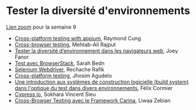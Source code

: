 # Tester la diversité d'environnements 

[Lien zoom](https://umontreal.zoom.us/j/86197287724?pwd=r4HQGELSeHRib8NGZua4BnB8Asiulj.1) pour la semaine 9

- [Cross-platform testing with appium](https://github.com/umontreal-diro/IFT3913/tree/main/presentations/Semaine9/Raymond%20Cung), Raymond Cung
- [Cross-browser testing](https://github.com/umontreal-diro/IFT3913/tree/main/presentations/Semaine9/MehtabAliRajput), Mehtab-Ali Rajput
- [Tester la diversité d’environnement dans les navigateurs web](https://github.com/umontreal-diro/IFT3913/tree/main/presentations/Semaine9/JoeyFanor), Joey Fanor 
- [Test avec BrowserStack](https://github.com/umontreal-diro/IFT3913/tree/main/presentations/Semaine9/SarahBedn), Sarah Bedn
- [Selenium Webdriver](https://github.com/umontreal-diro/IFT3913/tree/main/presentations/Semaine9/RechacheRafik), Rechache Rafik
- [Cross-platform testing](https://github.com/umontreal-diro/IFT3913/tree/main/presentations/Semaine9/JhosimAgudelo), Jhosim Agudelo
- [Une introduction aux systèmes de construction logicielle (build system) dans l'optique du test dans divers environnements](https://github.com/umontreal-diro/IFT3913/tree/main/presentations/Semaine9/FelixCormier), Félix Cormier
- [Cypress io](https://github.com/umontreal-diro/IFT3913/tree/main/presentations/Semaine9/SokharaVincentSieu), Sokhara Vincent Sieu
- [Cross-Browser Testing avec le Framework Carina](https://github.com/umontreal-diro/IFT3913/tree/main/presentations/Semaine9/LiwaaZebian), Liwaa Zebian
